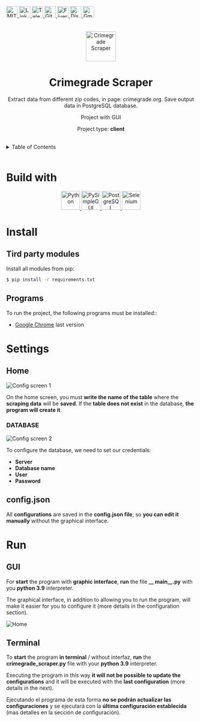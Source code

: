 <div><a href='https://github.com/darideveloper/crimegrade-scraper/blob/master/LICENSE' target='_blank'>
            <img src='https://img.shields.io/github/license/darideveloper/crimegrade-scraper.svg?style=for-the-badge' alt='MIT License' height='30px'/>
        </a><a href='https://www.linkedin.com/in/francisco-dari-hernandez-6456b6181/' target='_blank'>
                <img src='https://img.shields.io/static/v1?style=for-the-badge&message=LinkedIn&color=0A66C2&logo=LinkedIn&logoColor=FFFFFF&label=' alt='Linkedin' height='30px'/>
            </a><a href='https://t.me/darideveloper' target='_blank'>
                <img src='https://img.shields.io/static/v1?style=for-the-badge&message=Telegram&color=26A5E4&logo=Telegram&logoColor=FFFFFF&label=' alt='Telegram' height='30px'/>
            </a><a href='https://github.com/darideveloper' target='_blank'>
                <img src='https://img.shields.io/static/v1?style=for-the-badge&message=GitHub&color=181717&logo=GitHub&logoColor=FFFFFF&label=' alt='Github' height='30px'/>
            </a><a href='https://www.fiverr.com/darideveloper?up_rollout=true' target='_blank'>
                <img src='https://img.shields.io/static/v1?style=for-the-badge&message=Fiverr&color=222222&logo=Fiverr&logoColor=1DBF73&label=' alt='Fiverr' height='30px'/>
            </a><a href='https://discord.com/users/992019836811083826' target='_blank'>
                <img src='https://img.shields.io/static/v1?style=for-the-badge&message=Discord&color=5865F2&logo=Discord&logoColor=FFFFFF&label=' alt='Discord' height='30px'/>
            </a><a href='mailto:darideveloper@gmail.com?subject=Hello Dari Developer' target='_blank'>
                <img src='https://img.shields.io/static/v1?style=for-the-badge&message=Gmail&color=EA4335&logo=Gmail&logoColor=FFFFFF&label=' alt='Gmail' height='30px'/>
            </a></div><div align='center'><br><br><img src='https://github.com/darideveloper/crimegrade-scraper/blob/master/imgs/logo.jpg?raw=true' alt='Crimegrade Scraper' height='80px'/>

# Crimegrade Scraper

Extract data from different zip codes, in page: crimegrade.org. Save output data in PostgreSQL database.

Project with GUI

Project type: **client**

</div><br><details>
            <summary>Table of Contents</summary>
            <ol>
<li><a href='#buildwith'>Build With</a></li>
<li><a href='#media'>Media</a></li>
<li><a href='#install'>Install</a></li>
<li><a href='#settings'>Settings</a></li>
<li><a href='#run'>Run</a></li></ol>
        </details><br>

# Build with

<div align='center'><a href='https://www.python.org/' target='_blank'> <img src='https://cdn.svgporn.com/logos/python.svg' alt='Python' title='Python' height='50px'/> </a><a href='https://www.pysimplegui.org/en/latest/' target='_blank'> <img src='https://raw.githubusercontent.com/PySimpleGUI/PySimpleGUI/master/images/for_readme/Logo%20with%20text%20for%20GitHub%20Top.png' alt='PySimpleGUI' title='PySimpleGUI' height='50px'/> </a><a href='https://www.postgresql.org/' target='_blank'> <img src='https://cdn.svgporn.com/logos/postgresql.svg' alt='PostgreSQL' title='PostgreSQL' height='50px'/> </a><a href='https://www.selenium.dev/' target='_blank'> <img src='https://cdn.svgporn.com/logos/selenium.svg' alt='Selenium' title='Selenium' height='50px'/> </a></div>

# Install

## Tird party modules

Install all modules from pip: 

``` bash
$ pip install -r requirements.txt
```

## Programs

To run the project, the following programs must be installed:: 

* [Google Chrome](https://www.google.com/intl/es/chrome) last version

# Settings

## Home

![Config screen 1](https://github.com/darideveloper/crimegrade-scraper/blob/master/imgs/home.PNG?raw=true)

On the home screen, you must **write the name of the table** where the **scraping data** will be **saved**.
If the **table does not exist** in the database, **the program will create it**.

### DATABASE

![Config screen 2](https://github.com/darideveloper/crimegrade-scraper/blob/master/imgs/database.PNG?raw=true)

To configure the database, we need to set our credentials:
* **Server**
* **Database name**
* **User**
* **Password**

## config.json

All **configurations** are saved in the **config.json file**, so **you can edit it manually** without the graphical interface.

# Run

## GUI

For **start** the program with **graphic interface**, **run** the file **__ main__.py** with you **python 3.9** interpreter.

The graphical interface, in addition to allowing you to run the program, will make it easier for you to configure it (more details in the configuration section).

![Home](https://github.com/darideveloper/crimegrade-scraper/blob/master/imgs/home.PNG?raw=true)

## Terminal

To **start** the program **in terminal** / without interfaz, **run** the **crimegrade_scraper.py** file with your **python 3.9** interpreter.

Executing the program in this way **it will not be possible to update the configurations** and it will be executed with the **last configuration** (more details in the next).

Ejecutando el programa de esta forma **no se podrán actualizar las configuraciones** y se ejecutará con la **última configuración establecida** (mas detalles en la sección de configuración).

